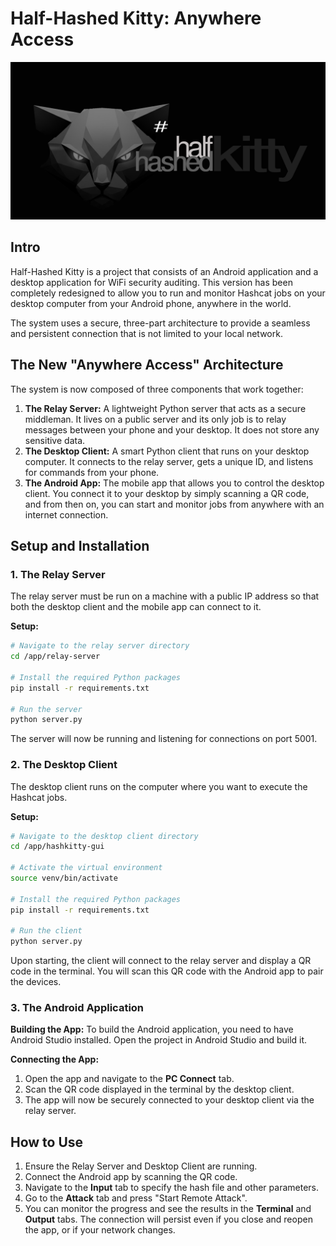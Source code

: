 # Half-Hashed Kitty: Anywhere Access

![Alt text](app/src/main/res/drawable/half_hashed_kitty_banner.png?raw=true "Half-Hashed Kitty")

## Intro

Half-Hashed Kitty is a project that consists of an Android application and a desktop application for WiFi security auditing. This version has been completely redesigned to allow you to run and monitor Hashcat jobs on your desktop computer from your Android phone, anywhere in the world.

The system uses a secure, three-part architecture to provide a seamless and persistent connection that is not limited to your local network.

## The New "Anywhere Access" Architecture

The system is now composed of three components that work together:

1.  **The Relay Server:** A lightweight Python server that acts as a secure middleman. It lives on a public server and its only job is to relay messages between your phone and your desktop. It does not store any sensitive data.
2.  **The Desktop Client:** A smart Python client that runs on your desktop computer. It connects to the relay server, gets a unique ID, and listens for commands from your phone.
3.  **The Android App:** The mobile app that allows you to control the desktop client. You connect it to your desktop by simply scanning a QR code, and from then on, you can start and monitor jobs from anywhere with an internet connection.

## Setup and Installation

### 1. The Relay Server

The relay server must be run on a machine with a public IP address so that both the desktop client and the mobile app can connect to it.

**Setup:**
```bash
# Navigate to the relay server directory
cd /app/relay-server

# Install the required Python packages
pip install -r requirements.txt

# Run the server
python server.py
```
The server will now be running and listening for connections on port 5001.

### 2. The Desktop Client

The desktop client runs on the computer where you want to execute the Hashcat jobs.

**Setup:**
```bash
# Navigate to the desktop client directory
cd /app/hashkitty-gui

# Activate the virtual environment
source venv/bin/activate

# Install the required Python packages
pip install -r requirements.txt

# Run the client
python server.py
```
Upon starting, the client will connect to the relay server and display a QR code in the terminal. You will scan this QR code with the Android app to pair the devices.

### 3. The Android Application

**Building the App:**
To build the Android application, you need to have Android Studio installed. Open the project in Android Studio and build it.

**Connecting the App:**
1.  Open the app and navigate to the **PC Connect** tab.
2.  Scan the QR code displayed in the terminal by the desktop client.
3.  The app will now be securely connected to your desktop client via the relay server.

## How to Use

1.  Ensure the Relay Server and Desktop Client are running.
2.  Connect the Android app by scanning the QR code.
3.  Navigate to the **Input** tab to specify the hash file and other parameters.
4.  Go to the **Attack** tab and press "Start Remote Attack".
5.  You can monitor the progress and see the results in the **Terminal** and **Output** tabs. The connection will persist even if you close and reopen the app, or if your network changes.